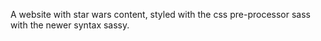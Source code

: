 A website with star wars content, styled with the css pre-processor sass with the newer syntax sassy.